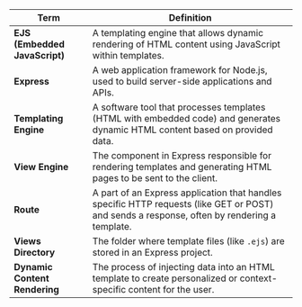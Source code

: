 | **Term**               | **Definition**                                                                                           |
|------------------------|----------------------------------------------------------------------------------------------------------|
| **EJS (Embedded JavaScript)** | A templating engine that allows dynamic rendering of HTML content using JavaScript within templates.     |
| **Express**             | A web application framework for Node.js, used to build server-side applications and APIs.                 |
| **Templating Engine**   | A software tool that processes templates (HTML with embedded code) and generates dynamic HTML content based on provided data. |
| **View Engine**         | The component in Express responsible for rendering templates and generating HTML pages to be sent to the client. |
| **Route**               | A part of an Express application that handles specific HTTP requests (like GET or POST) and sends a response, often by rendering a template. |
| **Views Directory**     | The folder where template files (like `.ejs`) are stored in an Express project.                           |
| **Dynamic Content Rendering** | The process of injecting data into an HTML template to create personalized or context-specific content for the user. |
